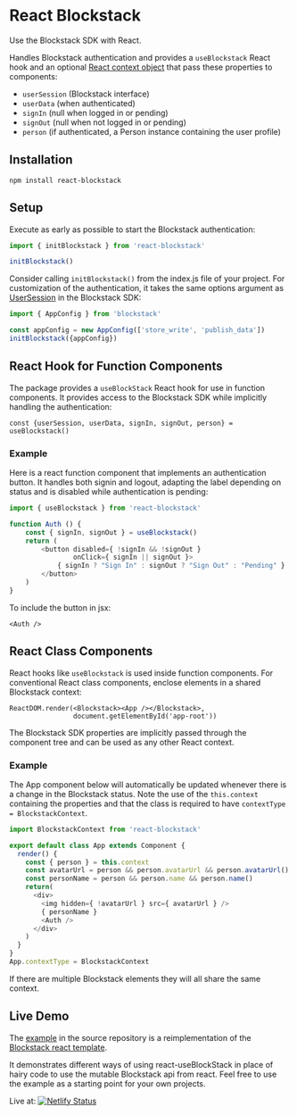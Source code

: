 # React Blockstack

Use the Blockstack SDK with React.

Handles Blockstack authentication and provides a
`useBlockstack` React hook and an optional
[React context object](https://reactjs.org/docs/context.html)
that pass these properties to components:

* `userSession` (Blockstack interface)
* `userData` (when authenticated)
* `signIn` (null when logged in or pending)
* `signOut` (null when not logged in or pending)
* `person` (if authenticated, a Person instance containing the user profile)

## Installation

    npm install react-blockstack

## Setup

Execute as early as possible to start the Blockstack authentication:

````javascript
import { initBlockstack } from 'react-blockstack'

initBlockstack()
````

Consider calling `initBlockstack()` from the index.js file of your project. For customization of the authentication, it takes the same options argument as [UserSession](https://blockstack.github.io/blockstack.js/classes/usersession.html) in the Blockstack SDK:

````javascript
import { AppConfig } from 'blockstack'

const appConfig = new AppConfig(['store_write', 'publish_data'])
initBlockstack({appConfig})
````

## React Hook for Function Components

The package provides a `useBlockStack` React hook for use in function components.
It provides access to the Blockstack SDK while implicitly handling the authentication:

    const {userSession, userData, signIn, signOut, person} = useBlockstack()

### Example

Here is a react function component that implements an authentication button.
It handles both signin and logout, adapting the label depending on status and
is disabled while authentication is pending:

````javascript
import { useBlockstack } from 'react-blockstack'

function Auth () {
    const { signIn, signOut } = useBlockstack()
    return (
        <button disabled={ !signIn && !signOut }
                onClick={ signIn || signOut }>
            { signIn ? "Sign In" : signOut ? "Sign Out" : "Pending" }
        </button>
    )
}
````

To include the button in jsx:

    <Auth />

## React Class Components

React hooks like `useBlockstack` is used inside function components.
For conventional React class components, enclose elements in a shared Blockstack context:

    ReactDOM.render(<Blockstack><App /></Blockstack>,
                    document.getElementById('app-root'))

The Blockstack SDK properties are implicitly passed through the component tree and can be
used as any other React context.

### Example

The App component below will automatically be updated whenever there is a
change in the Blockstack status.
Note the use of the `this.context` containing the properties and
that the class is required to have `contextType = BlockstackContext`.

````javascript
import BlockstackContext from 'react-blockstack'

export default class App extends Component {
  render() {
    const { person } = this.context
    const avatarUrl = person && person.avatarUrl && person.avatarUrl()
    const personName = person && person.name && person.name()
    return(
      <div>
        <img hidden={ !avatarUrl } src={ avatarUrl } />
        { personName }
        <Auth />
      </div>
    )
  }
}
App.contextType = BlockstackContext
````

If there are multiple Blockstack elements they will all share the same context.

## Live Demo

The [example](https://github.com/njordhov/react-blockstack/tree/master/example)
in the source repository is a reimplementation of the
[Blockstack react template](https://github.com/blockstack/blockstack-app-generator/tree/master/react/templates).

It demonstrates different ways of using react-useBlockStack in place of hairy
code to use the mutable Blockstack api from react.
Feel free to use the example as a starting point for your own projects.

Live at:
[![Netlify Status](https://api.netlify.com/api/v1/badges/4c1f3c5b-c184-4659-935a-c66065978127/deploy-status)](https://react-blockstack.netlify.com)
